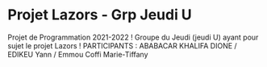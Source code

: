 # Projet Lazors - Grp Jeudi U

Projet de Programmation 2021-2022 !
Groupe du Jeudi (jeudi U) ayant pour sujet le projet Lazors !
PARTICIPANTS : ABABACAR KHALIFA DIONE / EDIKEU Yann / Emmou Coffi Marie-Tiffany  
